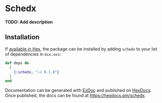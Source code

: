 # Schedx

**TODO: Add description**

## Installation

If [available in Hex](https://hex.pm/docs/publish), the package can be installed
by adding `schedx` to your list of dependencies in `mix.exs`:

```elixir
def deps do
  [
    {:schedx, "~> 0.1.0"}
  ]
end
```

Documentation can be generated with [ExDoc](https://github.com/elixir-lang/ex_doc)
and published on [HexDocs](https://hexdocs.pm). Once published, the docs can
be found at <https://hexdocs.pm/schedx>.

